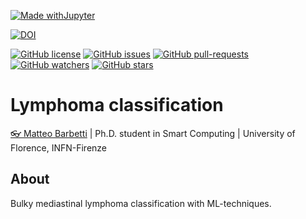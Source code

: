 [![Made withJupyter](https://img.shields.io/badge/Made%20with-Jupyter-orange?style=for-the-badge&logo=Jupyter)](https://jupyter.org/try)

[![DOI](https://zenodo.org/badge/DOI/10.5281/zenodo.5637324.svg)](https://doi.org/10.5281/zenodo.5637324)

[![GitHub license](https://img.shields.io/github/license/mbarbetti/lymphoma-classification)](https://github.com/mbarbetti/lymphoma-classification)
[![GitHub issues](https://img.shields.io/github/issues/mbarbetti/lymphoma-classification.svg)](https://github.com/mbarbetti/lymphoma-classification/issues/)
[![GitHub pull-requests](https://img.shields.io/github/issues-pr/mbarbetti/lymphoma-classification.svg)](https://github.com/mbarbetti/lymphoma-classification/pulls/)
[![GitHub watchers](https://img.shields.io/github/watchers/mbarbetti/lymphoma-classification?style=social)](https://github.com/mbarbetti/lymphoma-classification/watchers/)
[![GitHub stars](https://img.shields.io/github/stars/mbarbetti/lymphoma-classification?style=social)](https://github.com/mbarbetti/lymphoma-classification/)

# Lymphoma classification
[👓 Matteo Barbetti](https://mbarbetti.github.io/) | Ph.D. student in Smart Computing | University of Florence, INFN-Firenze

## About
Bulky mediastinal lymphoma classification with ML-techniques.

